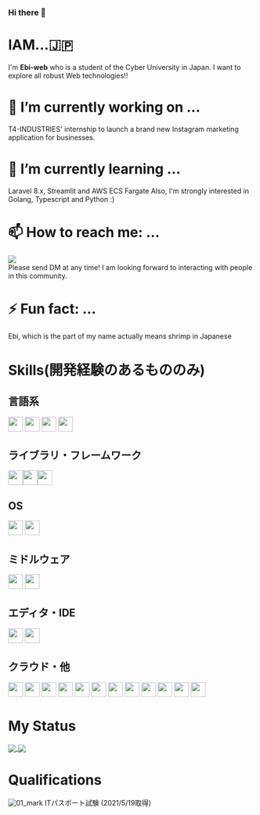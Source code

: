 ### Hi there 👋

# IAM...🇯🇵
I'm **Ebi-web** who is a student of the Cyber University in Japan.
I want to explore all robust Web technologies!! 


# 🔭 I’m currently working on ...

T4-INDUSTRIES' internship to launch a brand new Instagram marketing application for businesses.

# 🌱 I’m currently learning ...

Laravel 8.x, Streamlit and AWS ECS Fargate
Also, I'm strongly interested in Golang, Typescript and Python :)

# 📫 How to reach me: ...
<a href='https://twitter.com/eng_toshiaki'>
<big><img src="https://img.shields.io/badge/contact%20me!-Twitter-blue.svg?logo=twitter&style=popout"></big><br>
  </a>
Please send DM at any time! I am looking forward to interacting with people in this community.

# ⚡ Fun fact: ...

Ebi, which is the part of my name actually means shrimp in Japanese

# Skills(開発経験のあるもののみ)

## 言語系
<p><img src="https://img.shields.io/badge/PHP-ccc.svg?logo=php&amp;style=flat" height="30"> <img src="https://img.shields.io/badge/Javascript-276DC3.svg?logo=javascript&amp;style=flat" height="30"> <img src="https://img.shields.io/badge/-CSS3-1572B6.svg?logo=css3&amp;style=flat" height="30"> <img src="https://img.shields.io/badge/-HTML5-333.svg?logo=html5&amp;style=flat" height="30"></p>

## ライブラリ・フレームワーク
<p><img src="https://img.shields.io/badge/-Laravel-w.svg?logo=laravel&style=plastic" height=30><img src="https://img.shields.io/badge/-Vue.js-gray.svg?logo=vue.js&style=plastic" height=30><img src="https://img.shields.io/badge/-Bootstrap-563D7C.svg?logo=bootstrap&amp;style=flat" height="30"></p>

## OS
<p><img src="https://img.shields.io/badge/-Linux-6C6694.svg?logo=linux&amp;style=flat" height="30"> <img src="https://img.shields.io/badge/-Windows-0078D6.svg?logo=windows&amp;style=flat" height="30"></p>

## ミドルウェア
<p><img src="https://img.shields.io/badge/-Apache-D22128.svg?logo=apache&amp;style=flat" height="30"> <img src="https://img.shields.io/badge/-Mysql-gold.svg?logo=mysql&style=plastic" height=30></p>

## エディタ・IDE
<p><img src="https://img.shields.io/badge/-Visual%20Studio%20Code-007ACC.svg?logo=visual-studio-code&amp;style=flat" height="30"> <img src="https://img.shields.io/badge/PHPStorm-Php-777BB4.svg?logo=phpstorm&style=plastic" height=30></p>

## クラウド・他
<p><img src="https://img.shields.io/badge/-Amazon%20EC2-e76f51.svg?logo=amazon-aws&amp;style=flat" height="30"> 
<img src="https://img.shields.io/badge/-Amazon%20ECS%20Fargate-e76f51.svg?logo=amazon-aws&amp;style=flat" height="30">

  <img src="https://img.shields.io/badge/-Amazon%20CodePipeline-f4a261.svg?logo=amazon-aws&amp;style=flat" height="30">
  <img src="https://img.shields.io/badge/-Amazon%20CodeCommit-f4a261.svg?logo=amazon-aws&amp;style=flat" height="30">
  <img src="https://img.shields.io/badge/-Amazon%20CodeBuild-f4a261.svg?logo=amazon-aws&amp;style=flat" height="30">
  <img src="https://img.shields.io/badge/-Amazon%20CodeDeploy-f4a261.svg?logo=amazon-aws&amp;style=flat" height="30">
  
  <img src="https://img.shields.io/badge/-Amazon%20ALB-e9c46a.svg?logo=amazon-aws&amp;style=flat" height="30">
    <img src="https://img.shields.io/badge/-Amazon%20RDS-2a9d8f.svg?logo=amazon-aws&amp;style=flat" height="30">
        <img src="https://img.shields.io/badge/-Amazon%20Route53-264653.svg?logo=amazon-aws&amp;style=flat" height="30">
    <img src="https://img.shields.io/badge/-Amazon%20ACM-264653.svg?logo=amazon-aws&amp;style=flat" height="30">
<img src="https://img.shields.io/badge/-GitHub-181717.svg?logo=github&amp;style=flat" height="30"> 
  <img src="https://img.shields.io/badge/-Docker-EEE.svg?logo=docker&amp;style=flat" height="30">
</p>

# My Status

<a href='https://github.com/anuraghazra/github-readme-stats'>
  <img align='center' src='https://github-readme-stats.vercel.app/api?username=Ebi-web&count_private=true&show_icons=true&theme=tokyonight'>
 </a>
 <a href='https://github.com/anuraghazra/github-readme-stats'>
  <img align='center' src='https://github-readme-stats.vercel.app/api/top-langs/?username=Ebi-web&layout=compact&theme=tokyonight'>
 </a>

# Qualifications
  ![01_mark](https://user-images.githubusercontent.com/74973675/122341110-1203cd00-cf7e-11eb-84c0-18371438d4a5.png)
ITパスポート試験 (2021/5/19取得)
